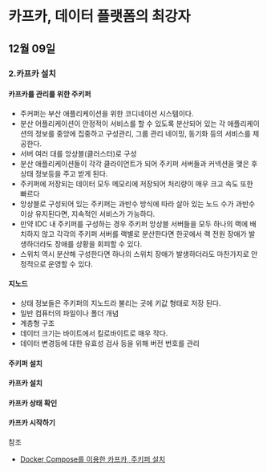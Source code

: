 # 카프카, 데이터 플랫폼의 최강자

## 12월 09일

### 2.카프카 설치

#### 카프카를 관리를 위한 주키퍼
- 주커퍼는 부산 애플리케이션을 위한 코디네이션 시스템이다.
- 분산 어플리케이션이 안정적이 서비스를 할 수 있도록 분산되어 있는 각 애플리케이션의 정보를 중앙에 집중하고 구성관리, 그룹 관리 네이밍, 동기화 등의 서비스를 제공한다.
- 서버 여러 대를 앙상블(클러스터)로 구성
- 분산 애플리케이션들이 각각 클라이언트가 되어 주키퍼 서버들과 커넥션을 맺은 후 상태 정보등을 주고 받게 된다.
- 주키퍼에 저장되는 데이터 모두 메모리에 저장되어 처리량이 매우 크고 속도 또한 빠르다
- 앙상블로 구성되어 있는 주키퍼는 과반수 방식에 따라 살아 있는 노드 수가 과반수 이상 유지된다면, 지속적인 서비스가 가능하다.
- 만약 IDC 내 주키퍼를 구성하는 경우 주키퍼 앙상블 서버들을 모두 하나의 랙에 배치하지 않고 각각의 주키퍼 서버를 랙별로 분산한다면 한곳에서 랙 전원 장애가 발생하더라도 장애를 상황을 회피할 수 있다.
- 스위치 역시 분산해 구성한다면 하나의 스위치 장애가 발생하더라도 마찬가지로 안정적으로 운영할 수 있다.

#### 지노드
- 상태 정보들은 주키퍼의 지노드라 불리는 곳에 키값 형태로 저장 된다.
- 일반 컴퓨터의 파일이나 폴더 개념
- 계층형 구조
- 데이터 크기는 바이트에서 킬로바이트로 매우 작다.
- 데이터 변경등에 대한 유효성 검사 등을 위해 버전 번호를 관리

#### 주키퍼 설치

#### 카프카 설치

#### 카프카 상태 확인

#### 카프카 시작하기

참조
- [Docker Compose를 이용한 카프카, 주키퍼 설치](https://www.joinc.co.kr/w/man/12/Kafka/docker)
